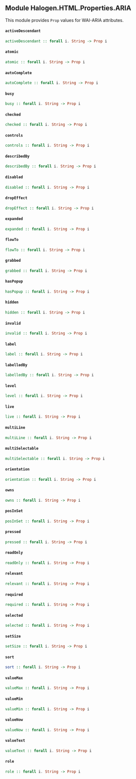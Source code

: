 ## Module Halogen.HTML.Properties.ARIA

This module provides `Prop` values for WAI-ARIA attributes.

#### `activeDescendant`

``` purescript
activeDescendant :: forall i. String -> Prop i
```

#### `atomic`

``` purescript
atomic :: forall i. String -> Prop i
```

#### `autoComplete`

``` purescript
autoComplete :: forall i. String -> Prop i
```

#### `busy`

``` purescript
busy :: forall i. String -> Prop i
```

#### `checked`

``` purescript
checked :: forall i. String -> Prop i
```

#### `controls`

``` purescript
controls :: forall i. String -> Prop i
```

#### `describedBy`

``` purescript
describedBy :: forall i. String -> Prop i
```

#### `disabled`

``` purescript
disabled :: forall i. String -> Prop i
```

#### `dropEffect`

``` purescript
dropEffect :: forall i. String -> Prop i
```

#### `expanded`

``` purescript
expanded :: forall i. String -> Prop i
```

#### `flowTo`

``` purescript
flowTo :: forall i. String -> Prop i
```

#### `grabbed`

``` purescript
grabbed :: forall i. String -> Prop i
```

#### `hasPopup`

``` purescript
hasPopup :: forall i. String -> Prop i
```

#### `hidden`

``` purescript
hidden :: forall i. String -> Prop i
```

#### `invalid`

``` purescript
invalid :: forall i. String -> Prop i
```

#### `label`

``` purescript
label :: forall i. String -> Prop i
```

#### `labelledBy`

``` purescript
labelledBy :: forall i. String -> Prop i
```

#### `level`

``` purescript
level :: forall i. String -> Prop i
```

#### `live`

``` purescript
live :: forall i. String -> Prop i
```

#### `multiLine`

``` purescript
multiLine :: forall i. String -> Prop i
```

#### `multiSelectable`

``` purescript
multiSelectable :: forall i. String -> Prop i
```

#### `orientation`

``` purescript
orientation :: forall i. String -> Prop i
```

#### `owns`

``` purescript
owns :: forall i. String -> Prop i
```

#### `posInSet`

``` purescript
posInSet :: forall i. String -> Prop i
```

#### `pressed`

``` purescript
pressed :: forall i. String -> Prop i
```

#### `readOnly`

``` purescript
readOnly :: forall i. String -> Prop i
```

#### `relevant`

``` purescript
relevant :: forall i. String -> Prop i
```

#### `required`

``` purescript
required :: forall i. String -> Prop i
```

#### `selected`

``` purescript
selected :: forall i. String -> Prop i
```

#### `setSize`

``` purescript
setSize :: forall i. String -> Prop i
```

#### `sort`

``` purescript
sort :: forall i. String -> Prop i
```

#### `valueMax`

``` purescript
valueMax :: forall i. String -> Prop i
```

#### `valueMin`

``` purescript
valueMin :: forall i. String -> Prop i
```

#### `valueNow`

``` purescript
valueNow :: forall i. String -> Prop i
```

#### `valueText`

``` purescript
valueText :: forall i. String -> Prop i
```

#### `role`

``` purescript
role :: forall i. String -> Prop i
```


